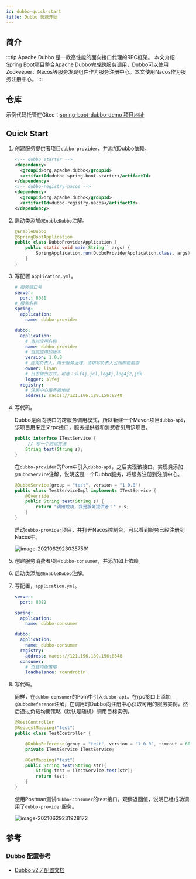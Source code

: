 ```yaml
---
id: dubbo-quick-start
title: Dubbo 快速开始
---
```


## 简介

:::tip
Apache Dubbo 是一款高性能的面向接口代理的RPC框架。
本文介绍Spring Boot项目整合Apache Dubbo完成跨服务调用，Dubbo可以使用Zookeeper、Nacos等服务发现组件作为服务注册中心。本文使用Nacos作为服务注册中心。
:::




## 仓库

示例代码托管在Gitee：[spring-boot-dubbo-demo 项目地址](https://gitee.com/ENNRIAAA/spring-boot-dubbo-demo.git)



## Quick Start

1. 创建服务提供者项目`dubbo-provider`，并添加Dubbo依赖。

   ```xml
   <!-- dubbo starter -->
   <dependency>
     <groupId>org.apache.dubbo</groupId>
     <artifactId>dubbo-spring-boot-starter</artifactId>
   </dependency>
   <!-- dubbo-registry-nacos -->
   <dependency>
     <groupId>org.apache.dubbo</groupId>
     <artifactId>dubbo-registry-nacos</artifactId>
   </dependency>
   ```

2. 启动类添加`@EnableDubbo`注解。

   ```java
   @EnableDubbo
   @SpringBootApplication
   public class DubboProviderApplication {
       public static void main(String[] args) {
           SpringApplication.run(DubboProviderApplication.class, args);
       }
   }
   ```

3. 写配置 `application.yml`。

   ```yaml
   # 服务端口号
   server:
     port: 8081
   # 服务名称
   spring:
     application:
       name: dubbo-provider
   
   dubbo:
     application:
       # 当前应用名称
       name: dubbo-provider
       # 当前应用的版本
       version: 1.0.0
       # 应用负责人，用于服务治理，请填写负责人公司邮箱前缀
       owner: liyan
       # 日志输出方式，可选：slf4j,jcl,log4j,log4j2,jdk
       logger: slf4j
     registry:
       # 注册中心服务器地址
       address: nacos://121.196.189.156:8848
   ```

4. 写代码。

   Dubbo是面向接口的跨服务调用模式，所以新建一个Maven项目`dubbo-api`，该项目用来定义rpc接口，服务提供者和消费者引用该项目。

   ```java
   public interface ITestService {
   		// 写一个测试方法
       String test(String s);
   }
   ```

   在`dubbo-provider`的Pom中引入`dubbo-api`，之后实现该接口。实现类添加`@DubboService`注解，说明这是一个Dubbo服务，将服务注册到注册中心。

   ```java
   @DubboService(group = "test", version = "1.0.0")
   public class TestServiceImpl implements ITestService {
       @Override
       public String test(String s) {
           return "调用成功，我是服务提供者：" + s;
       }
   }
   ```

   启动`dubbo-provider`项目，并打开Nacos控制台，可以看到服务已经注册到Nacos中。

   ![image-20210629230357591](https://upyun1.surcode.cn/imgs/20210629230358.png)

5. 创建服务消费者项目`dubbo-consumer`，并添加如上依赖。

6. 启动类添加`@EnableDubbo`注解。

7. 写配置，`application.yml`。

   ```yaml
   server:
     port: 8082
   
   spring:
     application:
       name: dubbo-consumer
   
   dubbo:
     application:
       name: dubbo-consumer
     registry:
       address: nacos://121.196.189.156:8848
     consumer:
       # 负载均衡策略
       loadbalance: roundrobin
   ```

8. 写代码。

   同样，在`dubbo-consumer`的Pom中引入`dubbo-api`。在rpc接口上添加`@DubboReference`注解，在调用时Dubbo向注册中心获取可用的服务实例，然后通过负载均衡策略（默认是随机）调用目标实例。

   ```java
   @RestController
   @RequestMapping("test")
   public class TestController {
   
       @DubboReference(group = "test", version = "1.0.0", timeout = 6000)
       private ITestService iTestService;
   
       @GetMapping("test")
       public String test(String str){
           String test = iTestService.test(str);
           return test;
       }
   }
   ```

   使用Postman测试`dubbo-consumer`的test接口。观察返回值，说明已经成功调用了`dubbo-provider`服务。

   ![image-20210629231928172](https://upyun1.surcode.cn/imgs/20210629231928.png)







## 参考

### Dubbo 配置参考

- [Dubbo v2.7 配置文档](https://dubbo.apache.org/zh/docs/v2.7/user/references/xml/)

